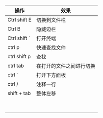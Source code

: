 | 操作           | 效果                     |
| -------------- | ------------------------ |
| Ctrl  shift  E | 切换到文件栏             |
| Ctrl B         | 隐藏边栏                 |
| Ctrl shift `   | 打开终端                 |
| ctrl p         | 快速查找文件             |
| ctrl shift p   | 查找                     |
| ctrl tab       | 在打开的文件之间进行切换 |
| ctrl `         | 打开下方面板             |
| ctrl /         | 注释一行                 |
| shift + tab    | 整体左移                 |
|                |                          |
|                |                          |
|                |                          |
|                |                          |
|                |                          |
|                |                          |
|                |                          |
|                |                          |

